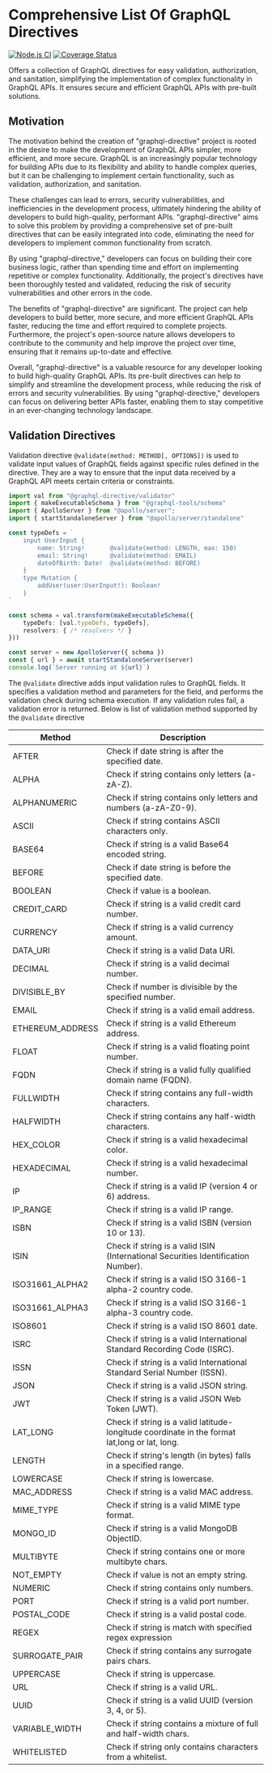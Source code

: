 # Comprehensive List Of GraphQL Directives
[![Node.js CI](https://github.com/ktutnik/graphql-directive/actions/workflows/test.yml/badge.svg)](https://github.com/ktutnik/graphql-directive/actions/workflows/test.yml)
[![Coverage Status](https://coveralls.io/repos/github/ktutnik/graphql-directive/badge.svg)](https://coveralls.io/github/ktutnik/graphql-directive)

Offers a collection of GraphQL directives for easy validation, authorization, and sanitation, simplifying the implementation of complex functionality in GraphQL APIs. It ensures secure and efficient GraphQL APIs with pre-built solutions.

## Motivation 
The motivation behind the creation of "graphql-directive" project is rooted in the desire to make the development of GraphQL APIs simpler, more efficient, and more secure. GraphQL is an increasingly popular technology for building APIs due to its flexibility and ability to handle complex queries, but it can be challenging to implement certain functionality, such as validation, authorization, and sanitation.

These challenges can lead to errors, security vulnerabilities, and inefficiencies in the development process, ultimately hindering the ability of developers to build high-quality, performant APIs. "graphql-directive" aims to solve this problem by providing a comprehensive set of pre-built directives that can be easily integrated into code, eliminating the need for developers to implement common functionality from scratch.

By using "graphql-directive," developers can focus on building their core business logic, rather than spending time and effort on implementing repetitive or complex functionality. Additionally, the project's directives have been thoroughly tested and validated, reducing the risk of security vulnerabilities and other errors in the code.

The benefits of "graphql-directive" are significant. The project can help developers to build better, more secure, and more efficient GraphQL APIs faster, reducing the time and effort required to complete projects. Furthermore, the project's open-source nature allows developers to contribute to the community and help improve the project over time, ensuring that it remains up-to-date and effective.

Overall, "graphql-directive" is a valuable resource for any developer looking to build high-quality GraphQL APIs. Its pre-built directives can help to simplify and streamline the development process, while reducing the risk of errors and security vulnerabilities. By using "graphql-directive," developers can focus on delivering better APIs faster, enabling them to stay competitive in an ever-changing technology landscape.

## Validation Directives 
Validation directive `@validate(method: METHOD[, OPTIONS])` is used to validate input values of GraphQL fields against specific rules defined in the directive. They are a way to ensure that the input data received by a GraphQL API meets certain criteria or constraints.

```TypeScript 
import val from "@graphql-directive/validator"
import { makeExecutableSchema } from "@graphql-tools/schema"
import { ApolloServer } from "@apollo/server";
import { startStandaloneServer } from "@apollo/server/standalone"

const typeDefs = `
    input UserInput {
        name: String!       @validate(method: LENGTH, max: 150)
        email: String!      @validate(method: EMAIL)
        dateOfBirth: Date!  @validate(method: BEFORE)
    }
    type Mutation { 
        addUser(user:UserInput!): Boolean!
    }
`

const schema = val.transform(makeExecutableSchema({
    typeDefs: [val.typeDefs, typeDefs],
    resolvers: { /* resolvers */ }
}))

const server = new ApolloServer({ schema })
const { url } = await startStandaloneServer(server)
console.log(`Server running at ${url}`)
```

The `@validate` directive adds input validation rules to GraphQL fields. It specifies a validation method and parameters for the field, and performs the validation check during schema execution. If any validation rules fail, a validation error is returned. Below is list of validation method supported by the `@validate` directive


| Method           | Description                                                                                   |
| ---------------- | --------------------------------------------------------------------------------------------- |
| AFTER            | Check if date string is after the specified date.                                             |
| ALPHA            | Check if string contains only letters (a-zA-Z).                                               |
| ALPHANUMERIC     | Check if string contains only letters and numbers (a-zA-Z0-9).                                |
| ASCII            | Check if string contains ASCII characters only.                                               |
| BASE64           | Check if string is a valid Base64 encoded string.                                             |
| BEFORE           | Check if date string is before the specified date.                                            |
| BOOLEAN          | Check if value is a boolean.                                                                  |
| CREDIT_CARD      | Check if string is a valid credit card number.                                                |
| CURRENCY         | Check if string is a valid currency amount.                                                   |
| DATA_URI         | Check if string is a valid Data URI.                                                          |
| DECIMAL          | Check if string is a valid decimal number.                                                    |
| DIVISIBLE_BY     | Check if number is divisible by the specified number.                                         |
| EMAIL            | Check if string is a valid email address.                                                     |
| ETHEREUM_ADDRESS | Check if string is a valid Ethereum address.                                                  |
| FLOAT            | Check if string is a valid floating point number.                                             |
| FQDN             | Check if string is a valid fully qualified domain name (FQDN).                                |
| FULLWIDTH        | Check if string contains any full-width characters.                                           |
| HALFWIDTH        | Check if string contains any half-width characters.                                           |
| HEX_COLOR        | Check if string is a valid hexadecimal color.                                                 |
| HEXADECIMAL      | Check if string is a valid hexadecimal number.                                                |
| IP               | Check if string is a valid IP (version 4 or 6) address.                                       |
| IP_RANGE         | Check if string is a valid IP range.                                                          |
| ISBN             | Check if string is a valid ISBN (version 10 or 13).                                           |
| ISIN             | Check if string is a valid ISIN (International Securities Identification Number).             |
| ISO31661_ALPHA2  | Check if string is a valid ISO 3166-1 alpha-2 country code.                                   |
| ISO31661_ALPHA3  | Check if string is a valid ISO 3166-1 alpha-3 country code.                                   |
| ISO8601          | Check if string is a valid ISO 8601 date.                                                     |
| ISRC             | Check if string is a valid International Standard Recording Code (ISRC).                      |
| ISSN             | Check if string is a valid International Standard Serial Number (ISSN).                       |
| JSON             | Check if string is a valid JSON string.                                                       |
| JWT              | Check if string is a valid JSON Web Token (JWT).                                              |
| LAT_LONG         | Check if string is a valid latitude-longitude coordinate in the format lat,long or lat, long. |
| LENGTH           | Check if string's length (in bytes) falls in a specified range.                               |
| LOWERCASE        | Check if string is lowercase.                                                                 |
| MAC_ADDRESS      | Check if string is a valid MAC address.                                                       |
| MIME_TYPE        | Check if string is a valid MIME type format.                                                  |
| MONGO_ID         | Check if string is a valid MongoDB ObjectID.                                                  |
| MULTIBYTE        | Check if string contains one or more multibyte chars.                                         |
| NOT_EMPTY        | Check if value is not an empty string.                                                        |
| NUMERIC          | Check if string contains only numbers.                                                        |
| PORT             | Check if string is a valid port number.                                                       |
| POSTAL_CODE      | Check if string is a valid postal code.                                                       |
| REGEX            | Check if string is match with specified regex expression                                      |
| SURROGATE_PAIR   | Check if string contains any surrogate pairs chars.                                           |
| UPPERCASE        | Check if string is uppercase.                                                                 |
| URL              | Check if string is a valid URL.                                                               |
| UUID             | Check if string is a valid UUID (version 3, 4, or 5).                                         |
| VARIABLE_WIDTH   | Check if string contains a mixture of full and half-width chars.                              |
| WHITELISTED      | Check if string only contains characters from a whitelist.                                    |



